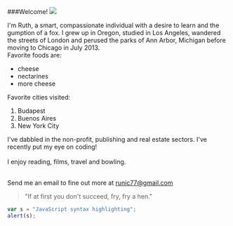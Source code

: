 
###Welcome!
<img src="http://i.imgur.com/ugZbhqvt.jpg?1"/></a>


I'm Ruth, a smart, compassionate individual with a desire to learn and the gumption of a fox. I grew up in Oregon, studied in Los Angeles, wandered the streets of London and perused the parks of Ann Arbor, Michigan before moving to Chicago in July 2013. <br>
Favorite foods are:

* cheese
* nectarines
* more cheese

Favorite cities visited:

1. Budapest
2. Buenos Aires
3. New York City

I've dabbled in the non-profit, publishing and real estate sectors. I've recently put my eye on coding!<br><br>
I enjoy reading, films, travel and bowling.<br><br>

Send me an email to fine out more at runic77@gmail.com<br>

> "If at first you don't succeed, fry, fry a hen."

```javascript
var s = "JavaScript syntax highlighting";
alert(s);
```
